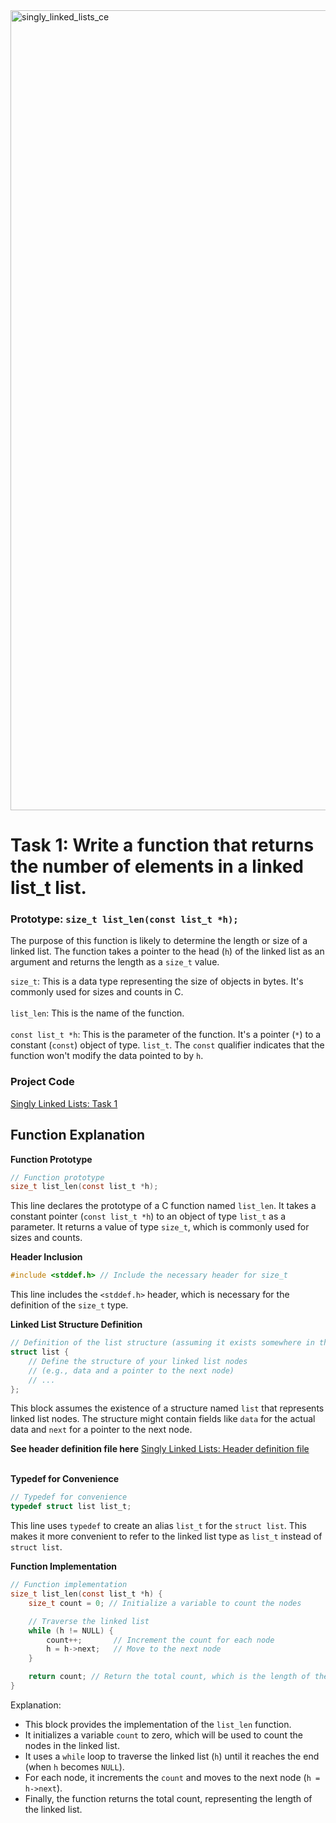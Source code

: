 <img width="1280" alt="singly_linked_lists_ce" src="https://github.com/manningstinson/holbertonschool-low_level_programming/assets/104523090/e6f8d517-2fab-4950-b48f-67f02f047654">

# Task 1: Write a function that returns the number of elements in a linked list_t list.

### Prototype: `size_t list_len(const list_t *h);`
The purpose of this function is likely to determine the length or size of a linked list. The function takes a pointer to the head (`h`) of the linked list as an argument and returns the length as a `size_t` value.

`size_t`: This is a data type representing the size of objects in bytes. It's commonly used for sizes and counts in C. <br> <br>
`list_len`: This is the name of the function.<br> <br>
`const list_t *h`: This is the parameter of the function. It's a pointer (`*`) to a constant (`const`) object of type.  `list_t`. The `const` qualifier indicates that the function won't modify the data pointed to by `h`.

### Project Code
[Singly Linked Lists: Task 1 ](https://github.com/manningstinson/holbertonschool-low_level_programming/blob/main/singly_linked_lists/1-list_len.c)

## Function Explanation

**Function Prototype**
```c
// Function prototype
size_t list_len(const list_t *h);
```
This line declares the prototype of a C function named `list_len`.
It takes a constant pointer (`const list_t *h`) to an object of type `list_t` as a parameter.
It returns a value of type `size_t`, which is commonly used for sizes and counts.

**Header Inclusion**
```c
#include <stddef.h> // Include the necessary header for size_t
```
This line includes the `<stddef.h>` header, which is necessary for the definition of the `size_t` type.

**Linked List Structure Definition**
```c
// Definition of the list structure (assuming it exists somewhere in the code)
struct list {
    // Define the structure of your linked list nodes
    // (e.g., data and a pointer to the next node)
    // ...
};
```
This block assumes the existence of a structure named `list` that represents linked list nodes.
The structure might contain fields like `data` for the actual data and `next` for a pointer to the next node.

**See header definition file here**
[Singly Linked Lists: Header definition file <br> <br>](https://github.com/manningstinson/holbertonschool-low_level_programming/blob/main/singly_linked_lists/lists.h)

**Typedef for Convenience**
```c
// Typedef for convenience
typedef struct list list_t;
```
This line uses `typedef` to create an alias `list_t` for the `struct list`.
This makes it more convenient to refer to the linked list type as `list_t` instead of `struct list`.

**Function Implementation**
```c
// Function implementation
size_t list_len(const list_t *h) {
    size_t count = 0; // Initialize a variable to count the nodes

    // Traverse the linked list
    while (h != NULL) {
        count++;       // Increment the count for each node
        h = h->next;   // Move to the next node
    }

    return count; // Return the total count, which is the length of the linked list
}
```
Explanation:
- This block provides the implementation of the `list_len` function.
- It initializes a variable `count` to zero, which will be used to count the nodes in the linked list.
- It uses a `while` loop to traverse the linked list (`h`) until it reaches the end (when `h` becomes `NULL`).
- For each node, it increments the `count` and moves to the next node (`h = h->next`).
- Finally, the function returns the total count, representing the length of the linked list.
